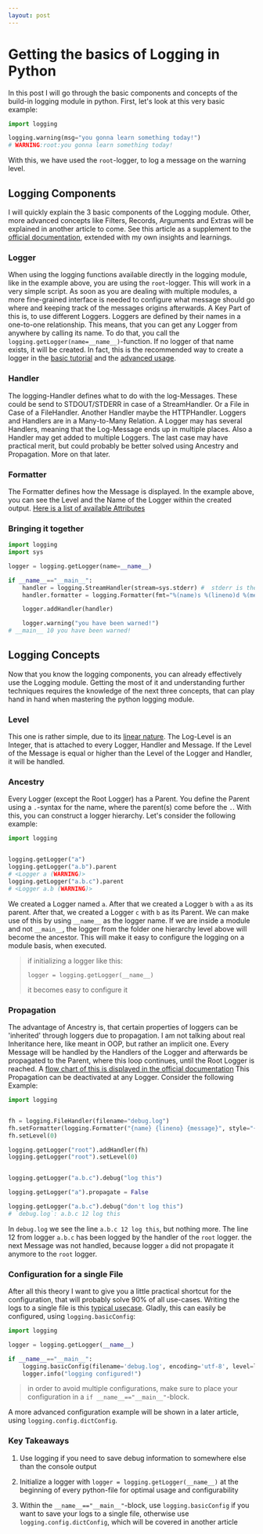 ```yaml
---
layout: post
---
```

# Getting the basics of Logging in Python

In this post I will go through the basic components and concepts of the build-in logging module in python. First, let's look at this very basic example:

```python
import logging

logging.warning(msg="you gonna learn something today!")
# WARNING:root:you gonna learn something today!
```

With this, we have used the `root`-logger, to log a message on the warning level.

## Logging Components

I will quickly explain the 3 basic components of the Logging module. Other, more advanced concepts like Filters, Records, Arguments and Extras will be explained in another article to come.
See this article as a supplement to the [official documentation](https://docs.python.org/3/library/logging.html), extended with my own insights and learnings.

### Logger

When using the logging functions available directly in the logging module, like in the example above, you are using the `root`-logger.
This will work in a very simple script. As soon as you are dealing with multiple modules, a more fine-grained interface is needed to configure what message should go where and keeping track of the messages origins afterwards. A Key Part of this is, to use different Loggers. Loggers are defined by their names in a one-to-one relationship. This means, that you can get any Logger from anywhere by calling its name. To do that, you call the `logging.getLogger(name=__name__)`-function. If no logger of that name exists, it will be created. In fact, this is the recommended way to create a logger in the [basic tutorial](https://docs.python.org/3/library/logging.html#logger-objects) and the [advanced usage](https://docs.python.org/3/howto/logging.html#advanced-logging-tutorial).

### Handler

The logging-Handler defines what to do with the log-Messages. These could be send to STDOUT/STDERR in case of a StreamHandler. Or a File in Case of a FileHandler. Another Handler maybe the HTTPHandler. Loggers and Handlers are in a Many-to-Many Relation. A Logger may has several Handlers, meaning that the Log-Message ends up in multiple places. Also a Handler may get added to multiple Loggers. The last case may have practical merit, but could probably be better solved using Ancestry and Propagation. More on that later.

### Formatter

The Formatter defines how the Message is displayed. In the example above, you can see the Level and the Name of the Logger within the created output.
[Here is a list of available Attributes](https://docs.python.org/3/library/logging.html#logrecord-attributes)


### Bringing it together

```python
import logging
import sys

logger = logging.getLogger(name=__name__)

if __name__=="__main__":
    handler = logging.StreamHandler(stream=sys.stderr) #  stderr is the default
    handler.formatter = logging.Formatter(fmt="%(name)s %(lineno)d %(message)s")

    logger.addHandler(handler)

    logger.warning("you have been warned!")
# __main__ 10 you have been warned!
```

## Logging Concepts

Now that you know the logging components, you can already effectively use the Logging module. Getting the most of it and understanding further techniques requires the knowledge of the next three concepts, that can play hand in hand when mastering the python logging module.

### Level

This one is rather simple, due to its [linear nature](https://docs.python.org/3/library/logging.html#logging-levels). The Log-Level is an Integer, that is attached to every Logger, Handler and Message. If the Level of the Message is equal or higher than the Level of the Logger and Handler, it will be handled. 

### Ancestry

Every Logger (except the Root Logger) has a Parent. You define the Parent using a `.`-syntax for the name, where the parent(s) come before the `.`. With this, you can construct a logger hierarchy. Let's consider the following example:

```python
import logging


logging.getLogger("a")
logging.getLogger("a.b").parent
# <Logger a (WARNING)>
logging.getLogger("a.b.c").parent
# <Logger a.b (WARNING)>
```

We created a Logger named `a`. After that we created a Logger `b` with `a` as its parent. After that, we created a Logger `c` with `b` as its Parent. We can make use of this by using `__name__` as the logger name. If we are inside a module and not `__main__`, the logger from the folder one hierarchy level above will become the ancestor. This will make it easy to configure the logging on a module basis, when executed.

> if initializing a logger like this:
>
> `logger = logging.getLogger(__name__)` 
> 
> it becomes easy to configure it

### Propagation

The advantage of Ancestry is, that certain properties of loggers can be 'inherited' through loggers due to propagation. I am not talking about real Inheritance here, like meant in OOP, but rather an implicit one. Every Message will be handled by the Handlers of the Logger and afterwards be propagated to the Parent, where this loop continues, until the Root Logger is reached. A [flow chart of this is displayed in the official documentation](https://docs.python.org/3/howto/logging.html#logging-flow) This Propagation can be deactivated at any Logger. Consider the following Example:

```python
import logging


fh = logging.FileHandler(filename="debug.log")
fh.setFormatter(logging.Formatter("{name} {lineno} {message}", style="{"))
fh.setLevel(0)

logging.getLogger("root").addHandler(fh)
logging.getLogger("root").setLevel(0)


logging.getLogger("a.b.c").debug("log this")

logging.getLogger("a").propagate = False

logging.getLogger("a.b.c").debug("don't log this")
# `debug.log`: a.b.c 12 log this
```

In `debug.log` we see the line `a.b.c 12 log this`, but nothing more. The line 12 from logger `a.b.c` has been logged by the handler of the `root` logger. the next Message was not handled, because logger `a` did not propagate it anymore to the `root` logger.

### Configuration for a single File

After all this theory I want to give you a little practical shortcut for the configuration, that will probably solve 90% of all use-cases. Writing the logs to a single file is this [typical usecase](https://docs.python.org/3/howto/logging.html#logging-to-a-file). Gladly, this can easily be configured, using `logging.basicConfig`:

```python
import logging

logger = logging.getLogger(__name__)

if __name__=="__main__":
    logging.basicConfig(filename='debug.log', encoding='utf-8', level=logging.DEBUG)
    logger.info("logging configured!")
```

> in order to avoid multiple configurations, make sure to place your configuration in a `if __name__=="__main__"`-block.

A more advanced configuration example will be shown in a later article, using `logging.config.dictConfig`. 

### Key Takeaways

1. Use logging if you need to save debug information to somewhere else than the console output

2. Initialize a logger with `logger = logging.getLogger(__name__)` at the beginning of every python-file for optimal usage and configurability

3. Within the `__name__=="__main__"`-block, use `logging.basicConfig` if you want to save your logs to a single file, otherwise use `logging.config.dictConfig`, which will be covered in another article